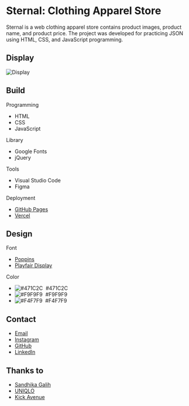 # Sternal: Clothing Apparel Store
Sternal is a web clothing apparel store contains product images, product name, and product price. The project was developed for practicing JSON using HTML, CSS, and JavaScript programming.

## Display
![Display](https://luqmanherifa.site/img/imgsternal.png)

## Build
Programming
  - HTML
  - CSS
  - JavaScript

Library
  - Google Fonts
  - jQuery

Tools
  - Visual Studio Code
  - Figma

Deployment
  - [GitHub Pages](https://luqmanherifa.github.io/sternal-clothing-apparel-store)
  - [Vercel](https://sternal-luqmanherifa.vercel.app)

## Design
Font
  - [Poppins](https://fonts.google.com/specimen/Poppins)
  - [Playfair Display](https://fonts.google.com/specimen/Playfair+Display)

Color
  - ![#471C2C](https://placehold.co/20x20/471C2C/471C2C.png)  #471C2C
  - ![#F9F9F9](https://placehold.co/20x20/F9F9F9/F9F9F9.png)  #F9F9F9
  - ![#F4F7F9](https://placehold.co/20x20/F4F7F9/F4F7F9.png)  #F4F7F9

## Contact
  - [Email](mailto:luqmanherifa@gmail.com)
  - [Instagram](https://www.instagram.com/luqmanherifa)
  - [GitHub](https://github.com/luqmanherifa)
  - [LinkedIn](https://www.linkedin.com/in/luqmanherifa)

## Thanks to
  - [Sandhika Galih](https://www.youtube.com/@sandhikagalihWPU)
  - [UNIQLO](https://www.uniqlo.com/)
  - [Kick Avenue](https://www.kickavenue.com/)

